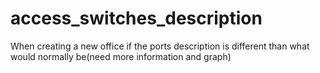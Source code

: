 # access_switches_description
When creating a new office if the ports description is different than what would normally be(need more information and graph)
